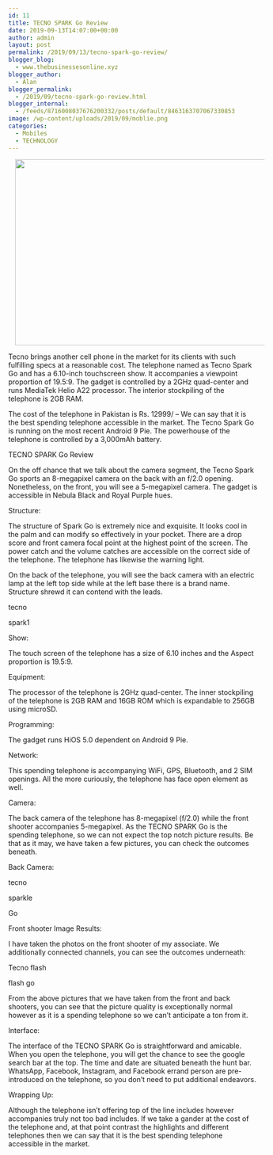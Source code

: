 ```yaml
---
id: 11
title: TECNO SPARK Go Review
date: 2019-09-13T14:07:00+00:00
author: admin
layout: post
permalink: /2019/09/13/tecno-spark-go-review/
blogger_blog:
  - www.thebusinessesonline.xyz
blogger_author:
  - Alan
blogger_permalink:
  - /2019/09/tecno-spark-go-review.html
blogger_internal:
  - /feeds/8716008037676200332/posts/default/8463163707067330853
image: /wp-content/uploads/2019/09/moblie.png
categories:
  - Mobiles
  - TECHNOLOGY
---
```

<div dir="ltr" style="text-align: left;">
  <div style="clear: both; text-align: center;">
    <a href="http://thebusinessesonline.xyz/wp-content/uploads/2019/09/moblie.png" style="margin-left: 1em; margin-right: 1em;"><img border="0" data-original-height="416" data-original-width="706" height="376" src="http://thebusinessesonline.xyz/wp-content/uploads/2019/09/moblie-300x177.png" width="640" /></a>
  </div>
  
  <p>
    Tecno brings another cell phone in the market for its clients with such fulfilling specs at a reasonable cost. The telephone named as Tecno Spark Go and has a 6.10-inch touchscreen show. It accompanies a viewpoint proportion of 19.5:9. The gadget is controlled by a 2GHz quad-center and runs MediaTek Helio A22 processor. The interior stockpiling of the telephone is 2GB RAM.
  </p>
  
  <p>
    The cost of the telephone in Pakistan is Rs. 12999/ &#8211; We can say that it is the best spending telephone accessible in the market. The Tecno Spark Go is running on the most recent Android 9 Pie. The powerhouse of the telephone is controlled by a 3,000mAh battery.
  </p>
  
  <p>
    TECNO SPARK Go Review
  </p>
  
  <p>
    On the off chance that we talk about the camera segment, the Tecno Spark Go sports an 8-megapixel camera on the back with an f/2.0 opening. Nonetheless, on the front, you will see a 5-megapixel camera. The gadget is accessible in Nebula Black and Royal Purple hues.
  </p>
  
  <p>
    Structure:
  </p>
  
  <p>
    The structure of Spark Go is extremely nice and exquisite. It looks cool in the palm and can modify so effectively in your pocket. There are a drop score and front camera focal point at the highest point of the screen. The power catch and the volume catches are accessible on the correct side of the telephone. The telephone has likewise the warning light.
  </p>
  
  <p>
    On the back of the telephone, you will see the back camera with an electric lamp at the left top side while at the left base there is a brand name. Structure shrewd it can contend with the leads.
  </p>
  
  <p>
    tecno
  </p>
  
  <p>
    spark1
  </p>
  
  <p>
    Show:
  </p>
  
  <p>
    The touch screen of the telephone has a size of 6.10 inches and the Aspect proportion is 19.5:9.
  </p>
  
  <p>
    Equipment:
  </p>
  
  <p>
    The processor of the telephone is 2GHz quad-center. The inner stockpiling of the telephone is 2GB RAM and 16GB ROM which is expandable to 256GB using microSD.
  </p>
  
  <p>
    Programming:
  </p>
  
  <p>
    The gadget runs HiOS 5.0 dependent on Android 9 Pie.
  </p>
  
  <p>
    Network:
  </p>
  
  <p>
    This spending telephone is accompanying WiFi, GPS, Bluetooth, and 2 SIM openings. All the more curiously, the telephone has face open element as well.
  </p>
  
  <p>
    Camera:
  </p>
  
  <p>
    The back camera of the telephone has 8-megapixel (f/2.0) while the front shooter accompanies 5-megapixel. As the TECNO SPARK Go is the spending telephone, so we can not expect the top notch picture results. Be that as it may, we have taken a few pictures, you can check the outcomes beneath.
  </p>
  
  <p>
    Back Camera:
  </p>
  
  <p>
    tecno
  </p>
  
  <p>
    sparkle
  </p>
  
  <p>
    Go
  </p>
  
  <p>
    Front shooter Image Results:
  </p>
  
  <p>
    I have taken the photos on the front shooter of my associate. We additionally connected channels, you can see the outcomes underneath:
  </p>
  
  <p>
    Tecno flash
  </p>
  
  <p>
    flash go
  </p>
  
  <p>
    From the above pictures that we have taken from the front and back shooters, you can see that the picture quality is exceptionally normal however as it is a spending telephone so we can&#8217;t anticipate a ton from it.
  </p>
  
  <p>
    Interface:
  </p>
  
  <p>
    The interface of the TECNO SPARK Go is straightforward and amicable. When you open the telephone, you will get the chance to see the google search bar at the top. The time and date are situated beneath the hunt bar. WhatsApp, Facebook, Instagram, and Facebook errand person are pre-introduced on the telephone, so you don&#8217;t need to put additional endeavors.
  </p>
  
  <p>
    Wrapping Up:
  </p>
  
  <p>
    Although the telephone isn&#8217;t offering top of the line includes however accompanies truly not too bad includes. If we take a gander at the cost of the telephone and, at that point contrast the highlights and different telephones then we can say that it is the best spending telephone accessible in the market.
  </p>
</div>